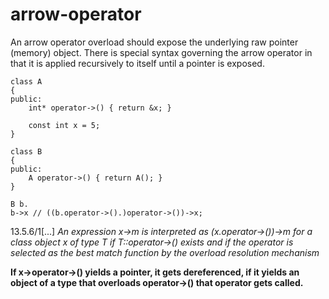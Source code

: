 # arrow-operator

An arrow operator overload should expose the underlying raw pointer
(memory) object. There is special syntax governing the arrow operator in
that it is applied recursively to itself until a pointer is exposed.

```
class A
{
public:
    int* operator->() { return &x; }

    const int x = 5;
}

class B
{
public:
    A operator->() { return A(); }
}

B b.
b->x // ((b.operator->().)operator->())->x;
```

13.5.6/1[...] _An expression x->m is interpreted
as (x.operator->())->m for a class object x of type T
if T::operator->() exists and if the operator is selected as the best
match function by the overload resolution
mechanism_ 

**If x->operator->() yields a pointer, it gets dereferenced, if
it yields an object of a type that overloads operator->() that operator
gets called.**
